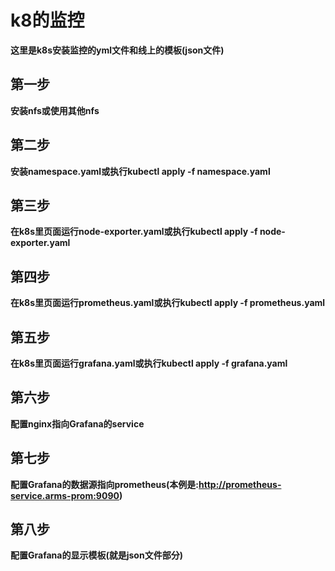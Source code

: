 # k8的监控
**这里是k8s安装监控的yml文件和线上的模板(json文件)**
## 第一步
**安装nfs或使用其他nfs**
## 第二步 
**安装namespace.yaml或执行kubectl apply -f namespace.yaml**
## 第三步 
**在k8s里页面运行node-exporter.yaml或执行kubectl apply -f node-exporter.yaml**
## 第四步 
**在k8s里页面运行prometheus.yaml或执行kubectl apply -f prometheus.yaml**
## 第五步 
**在k8s里页面运行grafana.yaml或执行kubectl apply -f grafana.yaml**
## 第六步 
**配置nginx指向Grafana的service**
## 第七步 
**配置Grafana的数据源指向prometheus(本例是:http://prometheus-service.arms-prom:9090)**
## 第八步 
**配置Grafana的显示模板(就是json文件部分)**
